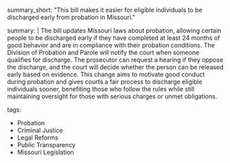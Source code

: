 summary_short: "This bill makes it easier for eligible individuals to be discharged early from probation in Missouri."

summary: |
  The bill updates Missouri laws about probation, allowing certain people to be discharged early if they have completed at least 24 months of good behavior and are in compliance with their probation conditions. The Division of Probation and Parole will notify the court when someone qualifies for discharge. The prosecutor can request a hearing if they oppose the discharge, and the court will decide whether the person can be released early based on evidence. This change aims to motivate good conduct during probation and gives courts a fair process to discharge eligible individuals sooner, benefiting those who follow the rules while still maintaining oversight for those with serious charges or unmet obligations.

tags:
  - Probation
  - Criminal Justice
  - Legal Reforms
  - Public Transparency
  - Missouri Legislation
